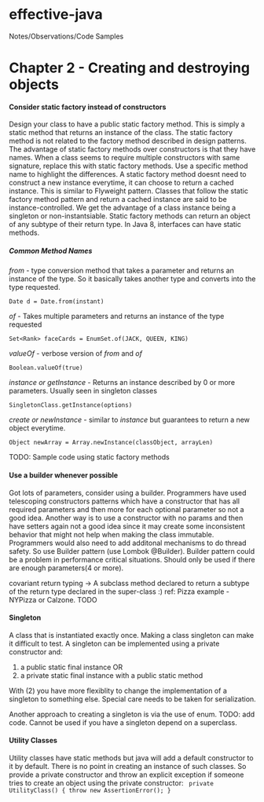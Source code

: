 # effective-java
Notes/Observations/Code Samples

# Chapter 2 - Creating and destroying objects

#### Consider static factory instead of constructors
Design your class to have a public static factory method. This is simply a static method that returns an instance of the class. The static factory method is not related to the factory method described in design patterns. The advantage of static factory methods over constructors is that they have names. When a class seems to require multiple constructors with same signature, replace this with static factory methods. Use a specific method name to highlight the differences. A static factory method doesnt need to construct a new instance everytime, it can choose to return a cached instance. This is similar to Flyweight pattern. Classes that follow the static factory method pattern and return a cached instance are said to be instance-controlled. We get the advantage of a class instance being a singleton or non-instantsiable. Static factory methods can return an object of any subtype of their return type. In Java 8, interfaces can have static methods.

##### Common Method Names
*from* - type conversion method that takes a parameter and returns an instance of the type. So it basically takes another type and converts into the type requested.

``` Date d = Date.from(instant) ```

*of* - Takes multiple parameters and returns an instance of the type requested

``` Set<Rank> faceCards = EnumSet.of(JACK, QUEEN, KING) ```

*valueOf* - verbose version of *from* and *of*

``` Boolean.valueOf(true) ```

*instance or getInstance* - Returns an instance described by 0 or more parameters. Usually seen in singleton classes

``` SingletonClass.getInstance(options) ```

*create or newInstance* - similar to *instance* but guarantees to return a new object everytime.

``` Object newArray = Array.newInstance(classObject, arrayLen) ```



TODO: Sample code using static factory methods

#### Use a builder whenever possible
Got lots of parameters, consider using a builder. Programmers have used telescoping constructors patterns which have a constructor that has all required parameters and then more for each optional parameter so not a good idea. Another way is to use a constructor with no params and then have setters again not a good idea since it may create some inconsistent behavior that might not help when making the class immutable. Programmers would also need to add additonal mechanisms to do thread safety. So use Builder pattern (use Lombok @Builder). Builder pattern could be a problem in performance critical situations. Should only be used if there are enough parameters(4 or more).

covariant return typing -> A subclass method declared to return a subtype of the return type declared in the super-class :)
ref: Pizza example - NYPizza or Calzone. TODO

#### Singleton
A class that is instantiated exactly once. Making a class singleton can make it difficult to test. A singleton can be implemented using a private constructor and:
1. a public static final instance OR
2. a private static final instance with a public static method

With (2) you have more flexiblity to change the implementation of a singleton to something else. Special care needs to be taken for serialization. 

Another approach to creating a singleton is via the use of enum. TODO: add code. Cannot be used if you have a singleton depend on a superclass.

#### Utility Classes
Utility classes have static methods but java will add a default constructor to it by default. There is no point in creating an instance of such classes. So provide a private constructor and throw an explicit exception if someone tries to create an object using the private constructor:
``` private UtilityClass() { throw new AssertionError(); }```


